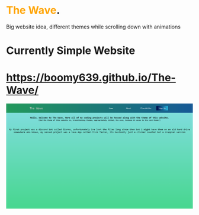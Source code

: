 # <span style="color:orange"> The Wave</span>.
Big website idea, different themes while scrolling down with animations
# Currently Simple Website #

# https://boomy639.github.io/The-Wave/ #



![](Website.png)

